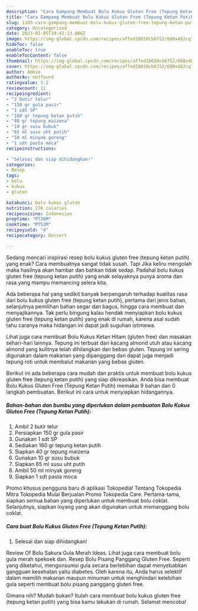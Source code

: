 ```yaml
---
description: "Cara Gampang Membuat Bolu Kukus Gluten Free (Tepung Ketan Putih){ yang Enak,  Menu Buat lebaran"
title: "Cara Gampang Membuat Bolu Kukus Gluten Free (Tepung Ketan Putih){ yang Enak,  Menu Buat lebaran"
slug: 1105-cara-gampang-membuat-bolu-kukus-gluten-free-tepung-ketan-putih-yang-enak-menu-buat-lebaran
category: Uncategorized
date: 2023-02-05T19:42:13.006Z
image: https://img-global.cpcdn.com/recipes/affed18650cb6752/680x482cq70/bolu-kukus-gluten-free-tepung-ketan-putih-foto-resep-utama.jpg
hideToc: false
enableToc: true
enableTocContent: false
thumbnail: https://img-global.cpcdn.com/recipes/affed18650cb6752/680x482cq70/bolu-kukus-gluten-free-tepung-ketan-putih-foto-resep-utama.jpg
cover: https://img-global.cpcdn.com/recipes/affed18650cb6752/680x482cq70/bolu-kukus-gluten-free-tepung-ketan-putih-foto-resep-utama.jpg
author: Admin
authorAv: notfound
ratingvalue: 3.2
reviewcount: 11
recipeingredient:
- "2 butir telur"
- "150 gr gula pasir"
- "1 sdt SP"
- "160 gr tepung ketan putih"
- "40 gr tepung maizena"
- "10 gr susu bubuk"
- "65 ml susu uht putih"
- "50 ml minyak goreng"
- "1 sdt pasta moca"
recipeinstructions:

- "Selesai dan siap dihidangkan!"
categories:
- Resep
tags:
- bolu
- kukus
- gluten

katakunci: bolu kukus gluten 
nutrition: 276 calories
recipecuisine: Indonesian
preptime: "PT26M"
cooktime: "PT53M"
recipeyield: "4"
recipecategory: Dessert

---
```



Sedang mencari inspirasi resep bolu kukus gluten free (tepung ketan putih) yang enak? Cara membuatnya sangat tidak susah. Tapi Jika keliru mengolah maka hasilnya akan hambar dan bahkan tidak sedap. Padahal bolu kukus gluten free (tepung ketan putih) yang enak selayaknya punya aroma dan rasa yang mampu memancing selera kita.


Ada beberapa hal yang sedikit banyak berpengaruh terhadap kualitas rasa dari bolu kukus gluten free (tepung ketan putih), pertama dari jenis bahan, selanjutnya pemilihan bahan segar dan bagus, hingga cara membuat dan menyajikannya. Tak perlu bingung kalau hendak menyiapkan bolu kukus gluten free (tepung ketan putih) yang enak di rumah, karena asal sudah tahu caranya maka hidangan ini dapat jadi suguhan istimewa.

Lihat juga cara membuat Bolu Kukus Ketan Hitam (gluten free) dan masakan sehari-hari lainnya. Tepung ini terbuat dari kacang almond utuh atau kacang almond yang kulitnya telah dihilangkan dan bebas gluten. Tepung ini sering digunakan dalam makanan yang dipanggang dan dapat juga menjadi tepung roti untuk membalut makanan yang bebas gluten.


Berikut ini ada beberapa cara mudah dan praktis untuk membuat bolu kukus gluten free (tepung ketan putih) yang siap dikreasikan. Anda bisa membuat Bolu Kukus Gluten Free (Tepung Ketan Putih) memakai 9 bahan dan 0 langkah pembuatan. Berikut ini cara untuk menyiapkan hidangannya.

<!--inarticleads1-->

##### Bahan-bahan dan bumbu yang diperlukan dalam pembuatan Bolu Kukus Gluten Free (Tepung Ketan Putih):

1. Ambil 2 butir telur
1. Persiapkan 150 gr gula pasir
1. Gunakan 1 sdt SP
1. Sediakan 160 gr tepung ketan putih
1. Siapkan 40 gr tepung maizena
1. Gunakan 10 gr susu bubuk
1. Siapkan 65 ml susu uht putih
1. Ambil 50 ml minyak goreng
1. Siapkan 1 sdt pasta moca


Promo khusus pengguna baru di aplikasi Tokopedia! Tentang Tokopedia Mitra Tokopedia Mulai Berjualan Promo Tokopedia Care. Pertama-tama, siapkan semua bahan yang diperlukan untuk membuat bolu coklat. Selanjutnya, siapkan loyang yang akan digunakan untuk memanggang bolu coklat. 

<!--inarticleads2-->

##### Cara buat Bolu Kukus Gluten Free (Tepung Ketan Putih):


1. Selesai dan siap dihidangkan!

Review Of Bolu Sakura Gula Merah Ideas. Lihat juga cara membuat bolu gula merah spekoek dan. Resep Bolu Pisang Panggang Gluten Free. Seperti yang diketahui, mengonsumsi gula secara berlebihan dapat menyebabkan gangguan kesehatan yaitu diabetes. Oleh karena itu, Anda harus selektif dalam memilih makanan maupun minuman untuk menghindari kelebihan gula seperti membuat bolu pisang panggang gluten free. 

Gimana nih? Mudah bukan? Itulah cara membuat bolu kukus gluten free (tepung ketan putih) yang bisa kamu lakukan di rumah. Selamat mencoba!
